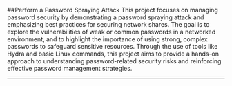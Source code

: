 ##Perform a Password Spraying Attack
This project focuses on managing password security by demonstrating a password spraying attack and emphasizing best practices for securing network shares. The goal is to explore the vulnerabilities of weak or common passwords in a networked environment, and to highlight the importance of using strong, complex passwords to safeguard sensitive resources. Through the use of tools like Hydra and basic Linux commands, this project aims to provide a hands-on approach to understanding password-related security risks and reinforcing effective password management strategies.
<hr>